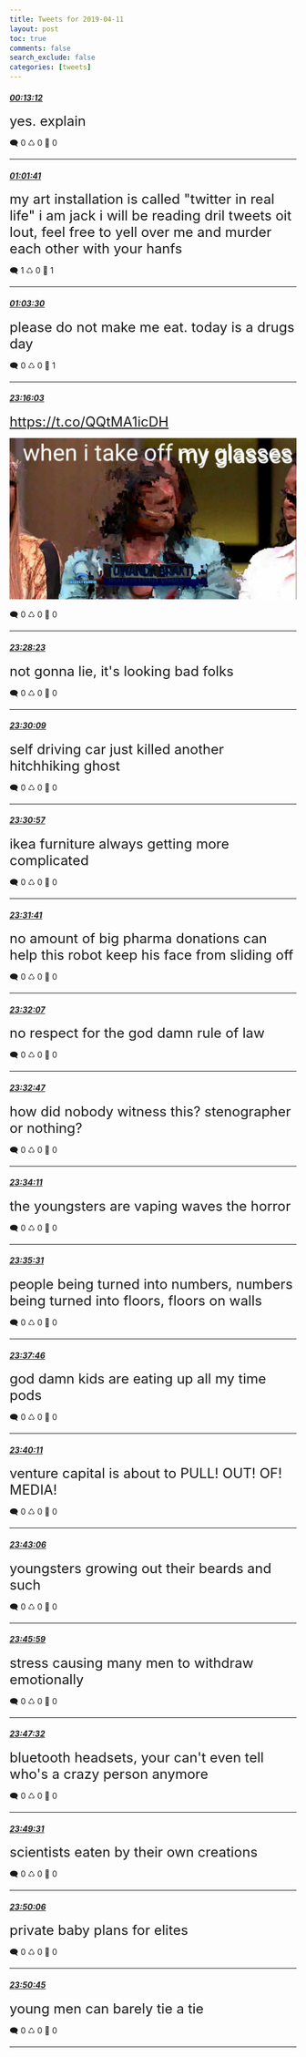 ```yaml
---
title: Tweets for 2019-04-11
layout: post
toc: true
comments: false
search_exclude: false
categories: [tweets]
---
```



#### <a href = "https://twitter.com/deepfates/status/1116222650152411136">*00:13:12*</a>

<font size="5">yes. explain</font>



🗨️ 0 ♺ 0 🤍  0   

---
    
#### <a href = "https://twitter.com/deepfates/status/1116234848660676609">*01:01:41*</a>

<font size="5">my art installation is called "twitter in real life" i am jack i will be reading dril tweets oit lout, feel free to yell over me and murder each other with your hanfs</font>



🗨️ 1 ♺ 0 🤍  1   

---
    
#### <a href = "https://twitter.com/deepfates/status/1116235306556989440">*01:03:30*</a>

<font size="5">please do not make me eat. today is a drugs day</font>



🗨️ 0 ♺ 0 🤍  1   

---
    
#### <a href = "https://twitter.com/deepfates/status/1116570653115568128">*23:16:03*</a>

<font size="5"> https://t.co/QQtMA1icDH</font>

![image from twitter](/images/D37bE2ZU8AAHfBE.jpg)


🗨️ 0 ♺ 0 🤍  0   

---
    
#### <a href = "https://twitter.com/deepfates/status/1116573758997717000">*23:28:23*</a>

<font size="5">not gonna lie, it's looking bad folks</font>



🗨️ 0 ♺ 0 🤍  0   

---
    
#### <a href = "https://twitter.com/deepfates/status/1116574202750877696">*23:30:09*</a>

<font size="5">self driving car just killed another hitchhiking ghost</font>



🗨️ 0 ♺ 0 🤍  0   

---
    
#### <a href = "https://twitter.com/deepfates/status/1116574405964877825">*23:30:57*</a>

<font size="5">ikea furniture always getting more complicated</font>



🗨️ 0 ♺ 0 🤍  0   

---
    
#### <a href = "https://twitter.com/deepfates/status/1116574587469176832">*23:31:41*</a>

<font size="5">no amount of big pharma donations can help this robot keep his face from sliding off</font>



🗨️ 0 ♺ 0 🤍  0   

---
    
#### <a href = "https://twitter.com/deepfates/status/1116574697217376256">*23:32:07*</a>

<font size="5">no respect for the god damn rule of law</font>



🗨️ 0 ♺ 0 🤍  0   

---
    
#### <a href = "https://twitter.com/deepfates/status/1116574867325722625">*23:32:47*</a>

<font size="5">how did nobody witness this? stenographer or nothing?</font>



🗨️ 0 ♺ 0 🤍  0   

---
    
#### <a href = "https://twitter.com/deepfates/status/1116575218166722562">*23:34:11*</a>

<font size="5">the youngsters are vaping waves the horror</font>



🗨️ 0 ♺ 0 🤍  0   

---
    
#### <a href = "https://twitter.com/deepfates/status/1116575551995572224">*23:35:31*</a>

<font size="5">people being turned into numbers, numbers being turned into floors, floors on walls</font>



🗨️ 0 ♺ 0 🤍  0   

---
    
#### <a href = "https://twitter.com/deepfates/status/1116576118801195008">*23:37:46*</a>

<font size="5">god damn kids are eating up all my time pods</font>



🗨️ 0 ♺ 0 🤍  0   

---
    
#### <a href = "https://twitter.com/deepfates/status/1116576725477904387">*23:40:11*</a>

<font size="5">venture capital is about to PULL! OUT! OF! MEDIA!</font>



🗨️ 0 ♺ 0 🤍  0   

---
    
#### <a href = "https://twitter.com/deepfates/status/1116577460269641729">*23:43:06*</a>

<font size="5">youngsters growing out their beards and such</font>



🗨️ 0 ♺ 0 🤍  0   

---
    
#### <a href = "https://twitter.com/deepfates/status/1116578186815426561">*23:45:59*</a>

<font size="5">stress causing many men to withdraw emotionally</font>



🗨️ 0 ♺ 0 🤍  0   

---
    
#### <a href = "https://twitter.com/deepfates/status/1116578579117002753">*23:47:32*</a>

<font size="5">bluetooth headsets, your can't even tell who's a crazy person anymore</font>



🗨️ 0 ♺ 0 🤍  0   

---
    
#### <a href = "https://twitter.com/deepfates/status/1116579077161230338">*23:49:31*</a>

<font size="5">scientists eaten by their own creations</font>



🗨️ 0 ♺ 0 🤍  0   

---
    
#### <a href = "https://twitter.com/deepfates/status/1116579222212845568">*23:50:06*</a>

<font size="5">private baby plans for elites</font>



🗨️ 0 ♺ 0 🤍  0   

---
    
#### <a href = "https://twitter.com/deepfates/status/1116579386847682560">*23:50:45*</a>

<font size="5">young men can barely tie a tie</font>



🗨️ 0 ♺ 0 🤍  0   

---
    
            

